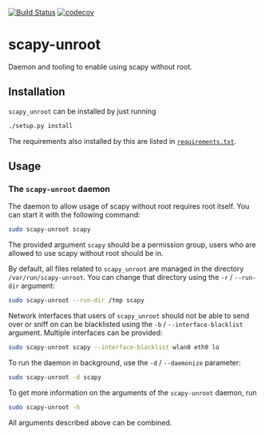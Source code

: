 [![Build Status]](https://travis-ci.com/miri64/scapy_unroot)
[![codecov]](https://codecov.io/gh/miri64/scapy_unroot)


[Build Status]: https://travis-ci.com/miri64/scapy_unroot.svg?branch=master
[codecov]: https://codecov.io/gh/miri64/scapy_unroot/branch/master/graph/badge.svg

# scapy-unroot
Daemon and tooling to enable using scapy without root.

## Installation
`scapy_unroot` can be installed by just running

```sh
./setup.py install
```

The requirements also installed by this are listed in
[`requirements.txt`](./requirements.txt).

## Usage
### The `scapy-unroot` daemon
The daemon to allow usage of scapy without root requires root itself. You can
start it with the following command:

```sh
sudo scapy-unroot scapy
```

The provided argument `scapy` should be a permission group, users who are
allowed to use scapy without root should be in.

By default, all files related to `scapy_unroot` are managed in the directory
`/var/run/scapy-unroot`. You can change that directory using the `-r` /
`--run-dir` argument:

```sh
sudo scapy-unroot --run-dir /tmp scapy
```

Network interfaces that users of `scapy_unroot` should not be able to send over
or sniff on can be blacklisted using the `-b` / `--interface-blacklist`
argument. Multiple interfaces can be provided:

```sh
sudo scapy-unroot scapy --interface-blacklist wlan0 eth0 lo
```

To run the daemon in background, use the `-d` / `--daemonize` parameter:

```sh
sudo scapy-unroot -d scapy
```

To get more information on the arguments of the `scapy-unroot` daemon, run

```sh
sudo scapy-unroot -h
```

All arguments described above can be combined.
